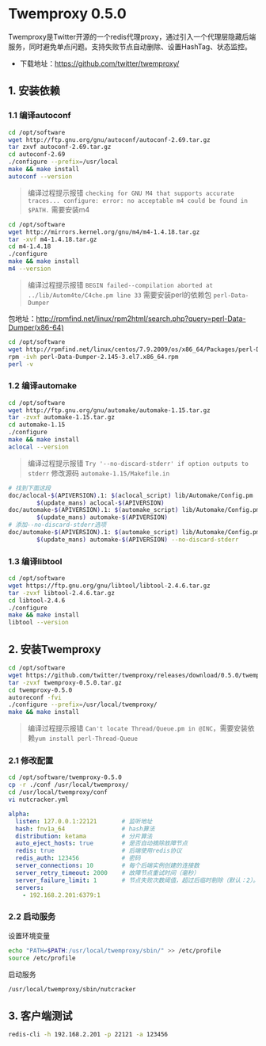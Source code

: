# Twemproxy 0.5.0

Twemproxy是Twitter开源的一个redis代理proxy，通过引入一个代理层隐藏后端服务，同时避免单点问题。支持失败节点自动删除、设置HashTag、状态监控。

- 下载地址：https://github.com/twitter/twemproxy/

## 1. 安装依赖

### 1.1 编译autoconf

```bash
cd /opt/software
wget http://ftp.gnu.org/gnu/autoconf/autoconf-2.69.tar.gz
tar zxvf autoconf-2.69.tar.gz
cd autoconf-2.69
./configure --prefix=/usr/local
make && make install
autoconf --version
```

> 编译过程提示报错 `checking for GNU M4 that supports accurate traces... configure: error: no acceptable m4 could be found in $PATH.` 需要安装m4

```bash
cd /opt/software
wget http://mirrors.kernel.org/gnu/m4/m4-1.4.18.tar.gz
tar -xvf m4-1.4.18.tar.gz
cd m4-1.4.18
./configure
make && make install
m4 --version
```

> 编译过程提示报错 `BEGIN failed--compilation aborted at ../lib/Autom4te/C4che.pm line 33` 需要安装perl的依赖包 `perl-Data-Dumper`

包地址：http://rpmfind.net/linux/rpm2html/search.php?query=perl-Data-Dumper(x86-64)

```bash
cd /opt/software
wget http://rpmfind.net/linux/centos/7.9.2009/os/x86_64/Packages/perl-Data-Dumper-2.145-3.el7.x86_64.rpm
rpm -ivh perl-Data-Dumper-2.145-3.el7.x86_64.rpm
perl -v
```

### 1.2 编译automake

```bash
cd /opt/software
wget http://ftp.gnu.org/gnu/automake/automake-1.15.tar.gz
tar -zvxf automake-1.15.tar.gz
cd automake-1.15
./configure
make && make install
aclocal --version
```

> 编译过程提示报错 `Try '--no-discard-stderr' if option outputs to stderr` 修改源码 `automake-1.15/Makefile.in`

```bash
# 找到下面这段
doc/aclocal-$(APIVERSION).1: $(aclocal_script) lib/Automake/Config.pm
        $(update_mans) aclocal-$(APIVERSION)
doc/automake-$(APIVERSION).1: $(automake_script) lib/Automake/Config.pm
        $(update_mans) automake-$(APIVERSION)
# 添加--no-discard-stderr选项
doc/automake-$(APIVERSION).1: $(automake_script) lib/Automake/Config.pm
        $(update_mans) automake-$(APIVERSION) --no-discard-stderr
```

### 1.3 编译libtool

```bash
cd /opt/software
wget https://ftp.gnu.org/gnu/libtool/libtool-2.4.6.tar.gz
tar -zvxf libtool-2.4.6.tar.gz
cd libtool-2.4.6
./configure
make && make install
libtool --version
```

## 2. 安装Twemproxy

```bash
cd /opt/software
wget https://github.com/twitter/twemproxy/releases/download/0.5.0/twemproxy-0.5.0.tar.gz
tar -zvxf twemproxy-0.5.0.tar.gz
cd twemproxy-0.5.0
autoreconf -fvi 
./configure --prefix=/usr/local/twemproxy/
make && make install
```

> 编译过程提示报错 `Can't locate Thread/Queue.pm in @INC`，需要安装依赖`yum install perl-Thread-Queue`

### 2.1 修改配置


```bash
cd /opt/software/twemproxy-0.5.0
cp -r ./conf /usr/local/twemproxy/
cd /usr/local/twemproxy/conf
vi nutcracker.yml
```

```yml
alpha:
  listen: 127.0.0.1:22121       # 监听地址
  hash: fnv1a_64                # hash算法
  distribution: ketama          # 分片算法
  auto_eject_hosts: true        # 是否自动摘除故障节点
  redis: true                   # 后端使用redis协议
  redis_auth: 123456            # 密码
  server_connections: 10        # 每个后端实例创建的连接数
  server_retry_timeout: 2000    # 故障节点重试时间（毫秒）
  server_failure_limit: 1       # 节点失败次数阈值，超过后临时剔除（默认：2）。 
  servers:
    - 192.168.2.201:6379:1
```

### 2.2 启动服务

设置环境变量

```bash
echo "PATH=$PATH:/usr/local/twemproxy/sbin/" >> /etc/profile
source /etc/profile
```

启动服务

```bash
/usr/local/twemproxy/sbin/nutcracker
```

## 3. 客户端测试

```bash
redis-cli -h 192.168.2.201 -p 22121 -a 123456
```

